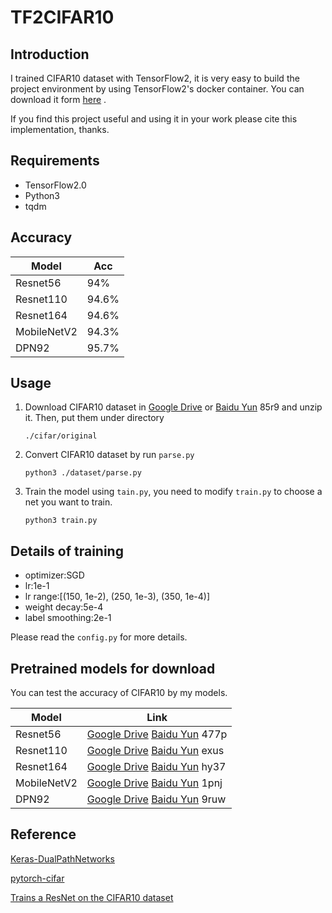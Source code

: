 # TF2CIFAR10

## Introduction
I trained CIFAR10 dataset with TensorFlow2, it is very easy to build the project environment by using TensorFlow2's docker container.
You can download it form [here](https://hub.docker.com/r/tensorflow/tensorflow/tags?page=1&name=2.0.0) .

If you find this project useful and using it in your work please cite this implementation, thanks.

## Requirements
* TensorFlow2.0
* Python3
* tqdm

## Accuracy
|Model|Acc|
| --- | --- |
| Resnet56  |94%|
| Resnet110  |94.6%|
| Resnet164  |94.6%|
| MobileNetV2  |94.3%|
| DPN92  |95.7%|

## Usage

1. Download CIFAR10 dataset in [Google Drive](https://drive.google.com/open?id=11vY3RJAp_4FC5mAx26q37ncOQRw3miE9) or [Baidu Yun](https://pan.baidu.com/s/1yvtaX628_EuKcjvXmHbOuQ) 85r9 and 
unzip it. Then, put them under directory
    ```angular2
    ./cifar/original
    ```
2. Convert CIFAR10 dataset by run `parse.py`
    ```angular2
    python3 ./dataset/parse.py
    ```
3. Train the model using `tain.py`, you need to modify `train.py` to choose a net you want to train.
    ```angular2
    python3 train.py
    ```
## Details of training
* optimizer:SGD
* lr:1e-1
* lr range:[(150, 1e-2), (250, 1e-3), (350, 1e-4)]
* weight decay:5e-4
* label smoothing:2e-1

Please read the `config.py` for more details.

## Pretrained models for download
You can test the accuracy of CIFAR10 by my models.

|Model|Link|
| --- | --- |
| Resnet56  |[Google Drive](https://drive.google.com/open?id=1DGC5aFPBEK-HFrCYjnFLK1xgjFtDzxA0) [Baidu Yun](https://pan.baidu.com/s/1GbZJ4oF7Vo6NTQ13B8D2VA) 477p|
| Resnet110  |[Google Drive](https://drive.google.com/open?id=14XYsN2S2MMl6_7pRqmK2LHm4i6BjuKoR) [Baidu Yun](https://pan.baidu.com/s/1jWL8LRSRrZXZ66c5y2MZiA) exus|
| Resnet164  |[Google Drive](https://drive.google.com/open?id=1nPgmTxOi85DLDWqjQISxhC7z6Z7HL0px) [Baidu Yun](https://pan.baidu.com/s/1oFpiKjLv1FfiXlalkOz5Jg) hy37|
| MobileNetV2  |[Google Drive](https://drive.google.com/open?id=1TW6PTPz7X2DnR88YdXhOGtSNqNb_r6Ep) [Baidu Yun](https://pan.baidu.com/s/1t7iBLkS-OoOOwmqO3pCfIw) 1pnj|
| DPN92  |[Google Drive](https://drive.google.com/open?id=1R-sGlJpBxzWi3ACgmUvZ4n5iHcdMLLHJ) [Baidu Yun](https://pan.baidu.com/s/1Jk9TCBvNJpHgojEFEwu1ug) 9ruw|

## Reference
[Keras-DualPathNetworks](https://github.com/titu1994/Keras-DualPathNetworks)

[pytorch-cifar](https://github.com/kuangliu/pytorch-cifar)

[Trains a ResNet on the CIFAR10 dataset](https://keras.io/examples/cifar10_resnet/)